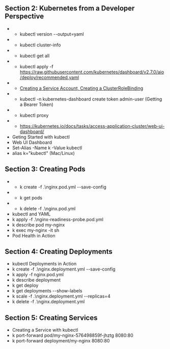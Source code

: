 ## Section 2: Kubernetes from a Developer Perspective
* * kubectl version --output=yaml
* * kubectl cluster-info
* * kubectl get all
* * kubectl apply -f https://raw.githubusercontent.com/kubernetes/dashboard/v2.7.0/aio/deploy/recommended.yaml
* * [Creating a Service Account, Creating a ClusterRoleBinding](https://github.com/kubernetes/dashboard/blob/master/docs/user/access-control/creating-sample-user.md)
* * kubectl -n kubernetes-dashboard create token admin-user (Getting a Bearer Token)
* * kubectl proxy
* * https://kubernetes.io/docs/tasks/access-application-cluster/web-ui-dashboard/
* Geting Started with kubectl
* Web UI Dashboard
* Set-Alias -Name k -Value kubectl
* alias k="kubectl" (Mac/Linux)
## Section 3: Creating Pods
* * k create -f .\nginx.pod.yml --save-config
* * k get pods
* * k delete -f .\nginx.pod.yml
* kubectl and YAML
* k apply -f .\nginx-readiness-probe.pod.yml
* k describe pod my-nginx
* k exec my-nginx -it sh
* Pod Health in Action
## Section 4: Creating Deployments
* kubectl Deployments in Action
* k create -f .\nginx.deployment.yml --save-config
* k apply -f nginx.pod.yml
* k describe deployment
* k get deploy
* k get deployments --show-labels
* k scale -f .\nginx.deployment.yml --replicas=4
* k delete -f .\nginx.deployment.yml
## Section 5: Creating Services
* Creating a Service with kubectl
* k port-forward pod/my-nginx-576498859f-jhztg 8080:80
* k port-forward deployment/my-nginx 8080:80